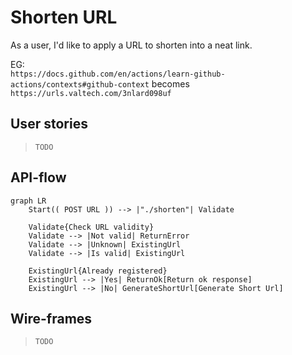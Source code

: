 # Shorten URL

As a user, I'd like to apply a URL to shorten into a neat link.
  
EG:  
`https://docs.github.com/en/actions/learn-github-actions/contexts#github-context` becomes
`https://urls.valtech.com/3nlard098uf`

## User stories

> `TODO`

## API-flow

```mermaid
graph LR
    Start(( POST URL )) --> |"./shorten"| Validate

    Validate{Check URL validity}
    Validate --> |Not valid| ReturnError
    Validate --> |Unknown| ExistingUrl
    Validate --> |Is valid| ExistingUrl
    
    ExistingUrl{Already registered}
    ExistingUrl --> |Yes| ReturnOk[Return ok response]
    ExistingUrl --> |No| GenerateShortUrl[Generate Short Url]
```

## Wire-frames

> `TODO`
